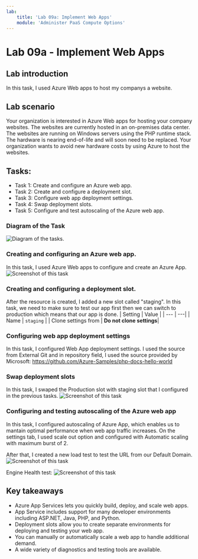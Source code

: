```yaml
---
lab:
    title: 'Lab 09a: Implement Web Apps'
    module: 'Administer PaaS Compute Options'
---
```


# Lab 09a - Implement Web Apps

## Lab introduction

In this task, I used Azure Web apps to host my companys a website.

## Lab scenario

Your organization is interested in Azure Web apps for hosting your company websites. The websites are currently hosted in an on-premises data center. The websites are running on Windows servers using the PHP runtime stack. The hardware is nearing end-of-life and will soon need to be replaced. Your organization wants to avoid new hardware costs by using Azure to host the websites. 

## Tasks:

+ Task 1: Create and configure an Azure web app.
+ Task 2: Create and configure a deployment slot.
+ Task 3: Configure web app deployment settings.
+ Task 4: Swap deployment slots.
+ Task 5: Configure and test autoscaling of the Azure web app.

### Diagram of the Task
![Diagram of the tasks.](../media/az104-lab09a-architecture.png)

### Creating and configuring an Azure web app.

In this task, I used Azure Web apps to configure and create an Azure App.
![Screenshot of this task](../media/az104-lab09a-architecture.png)


### Creating and configuring a deployment slot.

After the resource is created, I added a new slot called "staging". In this task, we need to make sure to 
test our app first then we can switch to production which means that our app is done.
    | Setting | Value |
    | --- | ---|
    | Name | `staging` |
    | Clone settings from | **Do not clone settings**|


### Configuring web app deployment settings

In this task, I configured Web App deployment settings. I used the source from External Git and 
in repository field, I used the source provided by Microsoft: https://github.com/Azure-Samples/php-docs-hello-world

### Swap deployment slots

In this task, I swaped the Production slot with staging slot that I configured in the previous tasks.
![Screenshot of this task](../media/az104-lab09a-architecture.png)

###  Configuring and testing autoscaling of the Azure web app
In this task, I configured autoscaling of Azure App, which enables us to mantain optimal performance when web app traffic increases.
On the settings tab, I used scale out option and configured with Automatic scaling with maximum burst of 2.

After that, I created a new load test to test the URL from our Default Domain.
![Screenshot of this task](../media/az104-lab09a-architecture.png)

Engine Health test:
![Screenshot of this task](../media/az104-lab09a-architecture.png)

## Key takeaways

+ Azure App Services lets you quickly build, deploy, and scale web apps.
+ App Service includes support for many developer environments including ASP.NET, Java, PHP, and Python.
+ Deployment slots allow you to create separate environments for deploying and testing your web app.
+ You can manually or automatically scale a web app to handle additional demand.
+ A wide variety of diagnostics and testing tools are available. 